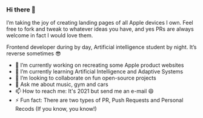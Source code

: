 ### Hi there 👋

I’m taking the joy of creating landing pages of all Apple devices I own. Feel free to fork and tweak to whatever ideas you have, and yes PRs are always welcome in fact I would love them. 

Frontend developer during by day, Artificial intelligence student by night. It’s reverse sometimes 😎

- 🔭 I’m currently working on recreating some Apple product websites
- 🌱 I’m currently learning Artificial Intelligence and Adaptive Systems
- 👯 I’m looking to collaborate on fun open-source projects
- 💬 Ask me about music, gym and cars
- 📫 How to reach me: It's 2021 but send me an e-mail 😄
- ⚡ Fun fact: There are two types of PR, Push Requests and Personal Recods (If you know, you know!)

<!--
**JohnOlushola/JohnOlushola** is a ✨ _special_ ✨ repository because its `README.md` (this file) appears on your GitHub profile.

Here are some ideas to get you started:

- 🔭 I’m currently working on ...
- 🌱 I’m currently learning ...
- 👯 I’m looking to collaborate on ...
- 🤔 I’m looking for help with ...
- 💬 Ask me about ...
- 📫 How to reach me: ...
- 😄 Pronouns: ...
- ⚡ Fun fact: ...
-->

